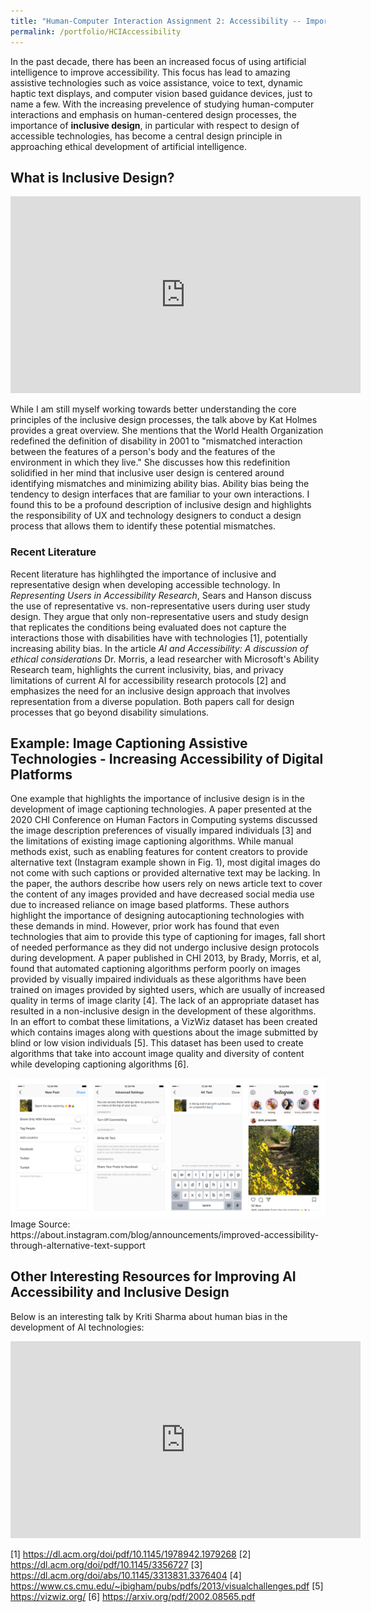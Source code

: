 ```yaml
---
title: "Human-Computer Interaction Assignment 2: Accessibility -- Importance of Inclusive Design"
permalink: /portfolio/HCIAccessibility
---
```


In the past decade, there has been an increased focus of using artificial intelligence to improve accessibility. This focus has lead to amazing assistive technologies such as voice assistance, voice to text, dynamic haptic text displays, and computer vision based guidance devices, just to name a few. With the increasing prevelence of studying human-computer interactions and emphasis on human-centered design processes, the importance of **inclusive design**, in particular with respect to design of accessible technologies, has become a central design principle in approaching ethical development of artificial intelligence. 

## What is Inclusive Design?
<iframe width="560" height="315" src="https://www.youtube.com/embed/-iccWRhKZa8" frameborder="0" allow="accelerometer; autoplay; clipboard-write; encrypted-media; gyroscope; picture-in-picture" allowfullscreen></iframe>

While I am still myself working towards better understanding the core principles of the inclusive design processes, the talk above by Kat Holmes provides a great overview. She mentions that the World Health Organization redefined the definition of disability in 2001 to "mismatched interaction between the features of a person's body and the features of the environment in which they live." She discusses how this redefinition solidified in her mind that inclusive user design is centered around identifying mismatches and minimizing ability bias. Ability bias being the tendency to design interfaces that are familiar to your own interactions. I found this to be a profound description of inclusive design and highlights the responsibility of UX and technology designers to conduct a design process that allows them to identify these potential mismatches. 

### Recent Literature  
Recent literature has highlihgted the importance of inclusive and representative design when developing accessible technology. In *Representing Users in Accessibility Research*, Sears and Hanson discuss the use of representative vs. non-representative users during user study design. They argue that only non-representative users and study design that replicates the conditions being evaluated does not capture the interactions those with disabilities have with technologies [1], potentially increasing ability bias. In the article *AI and Accessibility: A discussion of ethical considerations* Dr. Morris, a lead researcher with Microsoft's Ability Research team, highlights the current inclusivity, bias, and privacy limitations of current AI for accessibility research protocols [2] and emphasizes the need for an inclusive design approach that involves representation from a diverse population. Both papers call for design processes that go beyond disability simulations.    

## Example: Image Captioning Assistive Technologies - Increasing Accessibility of Digital Platforms
One example that highlights the importance of inclusive design is in the development of image captioning technologies. A paper presented at the 2020 CHI Conference on Human Factors in Computing systems discussed the image description preferences of visually impared individuals [3] and the limitations of existing image captioning algorithms. While manual methods exist, such as enabling features for content creators to provide alternative text (Instagram example shown in Fig. 1), most digital images do not come with such captions or provided alternative text may be lacking. In the paper, the authors describe how users rely on news article text to cover the content of any images provided and have decreased social media use due to increased reliance on image based platforms. These authors highlight the importance of designing autocaptioning technologies with these demands in mind. However, prior work has found that even technologies that aim to provide this type of captioning for images, fall short of needed performance as they did not undergo inclusive design protocols during development. A paper published in CHI 2013, by Brady, Morris, et al, found that automated captioning algorithms perform poorly on images provided by visually impaired individuals as these algorithms have been trained on images provided by sighted users, which are usually of increased quality in terms of image clarity [4]. The lack of an appropriate dataset has resulted in a non-inclusive design in the development of these algorithms. In an effort to combat these limitations, a VizWiz dataset has been created which contains images along with questions about the image submitted by blind or low vision individuals [5]. This dataset has been used to create algorithms that take into account image quality and diversity of content while developing captioning algorithms [6]. 

<div align="center">
  <img src='/images/hci/instaExample.png'>
</div>
Image Source: https://about.instagram.com/blog/announcements/improved-accessibility-through-alternative-text-support


## Other Interesting Resources for Improving AI Accessibility and Inclusive Design
Below is an interesting talk by Kriti Sharma about human bias in the development of AI technologies: 
<iframe width="560" height="315" src="https://www.youtube.com/embed/BRRNeBKwvNM" frameborder="0" allow="accelerometer; autoplay; clipboard-write; encrypted-media; gyroscope; picture-in-picture" allowfullscreen></iframe>


[1] https://dl.acm.org/doi/pdf/10.1145/1978942.1979268
[2] https://dl.acm.org/doi/pdf/10.1145/3356727
[3] https://dl.acm.org/doi/abs/10.1145/3313831.3376404
[4] https://www.cs.cmu.edu/~jbigham/pubs/pdfs/2013/visualchallenges.pdf
[5] https://vizwiz.org/
[6] https://arxiv.org/pdf/2002.08565.pdf
